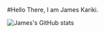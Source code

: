 #Hello There, I am James Kariki.

![James's GitHub stats](https://github-readme-stats.vercel.app/api?username=Jimna254&show_icons=true&theme=chartreuse-dark)
